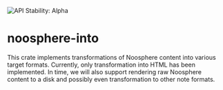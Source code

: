 ![API Stability: Alpha](https://img.shields.io/badge/API%20Stability-Alpha-red)

# noosphere-into

This crate implements transformations of Noosphere content into various target
formats. Currently, only transformation into HTML has been implemented. In time,
we will also support rendering raw Noosphere content to a disk and possibly
even transformation to other note formats.
